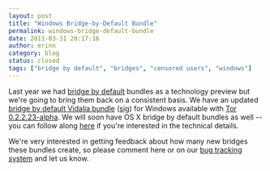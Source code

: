 ```yaml
---
layout: post
title: "Windows Bridge-by-Default Bundle"
permalink: windows-bridge-default-bundle
date: 2011-03-31 20:17:16
author: erinn
category: blog
status: closed
tags: ["bridge by default", "bridges", "censored users", "windows"]
---
```


Last year we had [bridge by default](http://blog.torproject.org/blog/technology-preview-bridge-default-microsoft-windows-clients) bundles as a technology preview but we're going to bring them back on a consistent basis. We have an updated [bridge by default Vidalia bundle](https://www.torproject.org/dist/vidalia-bundles/vidalia-bridge-bundle-0.2.2.23-alpha-0.2.10.exe) ([sig](https://www.torproject.org/dist/vidalia-bundles/vidalia-bridge-bundle-0.2.2.23-alpha-0.2.10.exe.asc)) for Windows available with [Tor 0.2.2.23-alpha](http://blog.torproject.org/blog/tor-02223-alpha-out). We will soon have OS X bridge by default bundles as well -- you can follow along [here](https://trac.torproject.org/projects/tor/ticket/2821) if you're interested in the technical details.

We're very interested in getting feedback about how many new bridges these bundles create, so please comment here or on our [bug tracking system](https://trac.torproject.org/projects/tor) and let us know.
